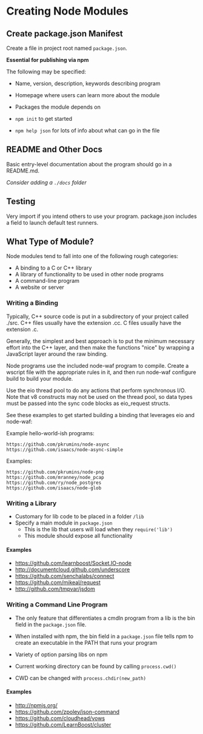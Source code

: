 # Creating Node Modules

## Create package.json Manifest

Create a file in project root named `package.json`.

**Essential for publishing via npm**

The following may be specified:

* Name, version, description, keywords describing program
* Homepage where users can learn more about the module
* Packages the module depends on

* `npm init` to get started
* `npm help json` for lots of info about what can go in the file

## README and Other Docs

Basic entry-level documentation about the program should go in a 
README.md.

*Consider adding a `./docs` folder*

## Testing

Very import if you intend others to use your program. package.json
includes a field to launch default test runners.

## What Type of Module?

Node modules tend to fall into one of the following rough categories:

* A binding to a C or C++ library
* A library of functionality to be used in other node programs
* A command-line program
* A website or server

### Writing a Binding

Typically, C++ source code is put in a subdirectory of your project called ./src. C++ files usually have the extension .cc. C files usually have the extension .c.

Generally, the simplest and best approach is to put the minimum necessary effort into the C++ layer, and then make the functions "nice" by wrapping a JavaScript layer around the raw binding.

Node programs use the included node-waf program to compile. Create a wscript file with the appropriate rules in it, and then run node-waf configure build to build your module.

Use the eio thread pool to do any actions that perform synchronous I/O. Note that v8 constructs may not be used on the thread pool, so data types must be passed into the sync code blocks as eio_request structs.

See these examples to get started building a binding that leverages eio and node-waf:

Example hello-world-ish programs:

    https://github.com/pkrumins/node-async
    https://github.com/isaacs/node-async-simple

Examples:

    https://github.com/pkrumins/node-png
    https://github.com/mranney/node_pcap
    https://github.com/ry/node_postgres
    https://github.com/isaacs/node-glob

### Writing a Library

* Customary for lib code to be placed in a folder `/lib`
* Specify a main module in `package.json`
    * This is the lib that users will load when they `require('lib')`
    * This module should expose all functionality

#### Examples

* https://github.com/learnboost/Socket.IO-node
* http://documentcloud.github.com/underscore
* https://github.com/senchalabs/connect
* https://github.com/mikeal/request
* http://github.com/tmpvar/jsdom

### Writing a Command Line Program

* The only feature that differentiates a cmdln program from a lib
is the bin field in the `package.json` file.

* When installed with npm, the bin field in a `package.json` file tells
npm to create an executable in the PATH that runs your program

* Variety of option parsing libs on npm

* Current working directory can be found by calling
    `process.cwd()`
* CWD can be changed with
    `process.chdir(new_path)`

#### Examples

* http://npmjs.org/
* https://github.com/zpoley/json-command
* https://github.com/cloudhead/vows
* https://github.com/LearnBoost/cluster


